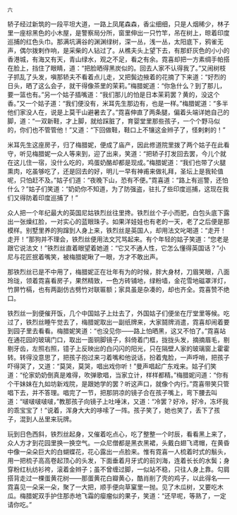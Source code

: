     六 

   轿子经过新筑的一段平坦大道，一路上凤尾森森，香尘细细，只是人烟稀少，林子里一座棕黑色的小木屋，是警察局分所，窗里伸出一只竹竿，吊在树上，晾着印度巡捕的红色头巾。那满坑满谷的渊渊绿树，深一丛，浅一丛，太阳底下，鸦雀无声，偶尔拨剌作响，是采柴的人钻过了。从樵夫头上望下去，有那虾灰色的小小的香港城，有海又有天，青山绿水，观之不足，看之有余。霓喜却把一方素绸手帕搭在脸上，挡住了眼睛，道：“把脸晒得黑炭似的。回去人家不认得我了。”又闹树枝子抓乱了头发，嗔那轿夫不看着点儿走，又把鬓边掖着的花摘了下来道：“好烈的日头，晒了这么会子，就干得像茶里的茉莉。”梅腊妮道：“你急什么？到了那儿，要一篮也有。”另一个姑子插嘴道：“我们那儿的怕是日本茉莉罢？黄的，没这个香。”又一个姑子道：“我们便没有，米耳先生那边有，也是一样。”梅腊妮道：“多半他们家没人在，说是上莫干山避暑去了。”霓喜伸直了两条腿，偏着头端详她自己的脚，道：“一双新鞋，才上脚，就给踩脏了，育婴堂里那些孩子，一个个野马似的，你们也不管管他！”又道：“下回做鞋，鞋口上不镶这金辫子了，怪剌剌的！”

   米耳先生这座房子，归了梅腊妮，便成了庙产，因此修道院里拨了两个姑子在此看守，听见梅腊妮一众人等来到，迎了出来，笑道：“把轿子打发回去罢，今儿个就在这儿住一宿，没什么吃的，鸡蛋奶酪却都是现成。”梅腊妮道：“我们也带了火腿熏肉，吃虽够吃了，还是回去的好，明儿一早有神甫来做礼拜，圣坛上是我轮值呢，只怕赶不及。”姑子们道：“夜晚下山，恐有不便。”霓喜道：“路上有巡警，还怕什么？”姑子们笑道：“奶奶你不知道，为了防强盗，驻扎了些印度巡捕，这现在我们又得防着印度巡捕了！”

   众人把一个年纪最大的英国尼姑铁烈丝往里搀。铁烈丝个子小而肥，白包头底下露出一张燥红脸，一对实心的蓝眼珠子。如果洋娃娃也有老的一天，老了之后便是那模样。别墅里养的狗蹿到人身上来，铁烈丝是英国人，却用法文叱喝道：“走开！走开！”那狗并不理会，铁烈丝便用法文咒骂起来。有个年轻的姑子笑道：“您老是跟它说法文！”铁烈丝直着眼望着她道：“它又不通人性，它怎么懂得英国话？”小尼与花匠抿着嘴笑，被梅腊妮瞅了一眼，方才不敢出声。

   那铁烈丝已是不中用了，梅腊妮正在壮年有为的时候，胖大身材，刀眉笑眼，八面玲珑，领着霓喜看房子，果然精致，一色方砖铺地，绿粉墙，金花雪地磁罩洋灯，竹屏竹槅，也有两副仿古劈竹对联匾额；家具虽是杂凑的，却也齐全。霓喜赞不绝口。

   铁烈丝一到便催开饭，几个中国姑子上灶去了，外国姑子们便坐在厅堂里等候。吃过了，铁烈丝睡午觉去了，梅腊妮取出一副纸牌来，大家鬪牌消遣，霓喜却闹着要到园子里去看看。梅腊妮笑道：“也没见你——路上怕晒黑，这又不怕了。”霓喜站在通花园的玻璃门口，取出一面铜脚镜子，斜倚着门框，拢拢头发，摘摘眉毛，剔剔牙齿，左照右照，镱子上反映出的白闪闪的阳光，只在隔壁人家的玻璃窗上霍霍转。转得没意思了，把孩子抱过来刁着嘴和他说话，扮着鬼脸，一声呼哨，把孩子吓得哭了，又道：“莫哭，莫哭，唱出戏你听！”曼声唱起广东戏来。姑子们笑道：“伦家奶奶倒真是难得，吹弹歌唱，当家立计，样样都精。”梅腊妮问道：“你有个干妹妹在九如坊新戏院，是跟她学的罢？听这声口，就像个内行。”霓喜带笑只管唱下去，并不答理。唱完了一节，把那阴凉的镜子合在孩子嘴上，弯下腰去叫道：“啵啵啵啵啵，”教那孩子向镜子上吐唾沫，又道：“冷罢？好冷，好冷，冻坏我的乖宝宝了！”说着，浑身大大的哆嗦了一阵。孩子笑了，她也笑了，丢下了孩子，混到人丛里来玩牌。

   玩到日色西斜，铁烈丝起身，又催着吃点心，吃了整整一个时辰，看看黑上来了，众人方才到花园里换一换空气。一众尼僧都是黑衣黑裙，头戴白翅飞鸢帽，在黄昏中像一朵朵巨大的白蝴蝶花，花心露出一点脸来。惟有霓喜一人梳着时式的鬅头，用一把梳子高高卷起顶心的头发，下面垂着月牙式的前刘海，连着长长的水鬓；身穿粉红杭纺衫袴，滚着金辫子；虽不曾缠过脚，一似站不稳，只往人身上靠。勾肩搭背走过一棵蛋黄花树——那蛋黄花白瓣黄心，酷肖削了壳的鸡子，以此得名——霓喜见一朵采一朵，聚了一大把，顺手便向草窠里一抛。见了木瓜树，又要吃木瓜。梅腊妮双手护住那赤地飞霜的瘿瘤似的果子，笑道：“还早呢，等熟了，一定请你吃。”

